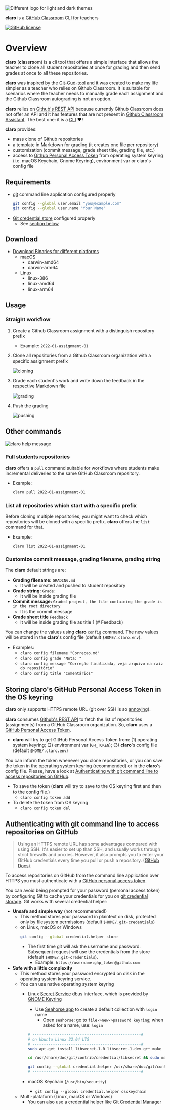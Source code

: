 <picture>
  <source media="(prefers-color-scheme: dark)" srcset="images/logo-dark.png">
  <img alt="Different logo for light and dark themes" src="images/logo.png">
</picture>

**claro** is a [GitHub Classroom](https://classroom.github.com) CLI for teachers

[![GitHub license](https://img.shields.io/badge/license-MIT-blue.svg)](LICENSE)

# Overview

**claro** (**cla**ss**ro**om) is a cli tool that offers a simple interface that allows the teacher to clone all student repositories at once for grading and then send grades at once to all these repositories.

**claro** was inspired by the [Git-Gud-tool](https://github.com/NikolaiMagnussen/Git-Gud-tool) and it was created to make my life simpler as a teacher who relies on Github Classroom. It is suitable for scenarios where the teacher needs to manually grade each assignment and the Github Classroom autograding is not an option. 

**claro** relies on [Github's REST API](https://docs.github.com/en/rest) because currently Github Classroom does not offer an API and it has features that are not present in [Github Classroom Assistant](https://classroom.github.com/assistant). The best one: it is a [CLI](https://clig.dev) :heart:!


**claro** provides:
- mass clone of Github repositories
- a template in Markdown for grading (it creates one file per repository)
- customization (commit message, grade sheet title, grading file, etc.)
- access to [Github Personal Access Token](https://docs.github.com/en/authentication/keeping-your-account-and-data-secure/creating-a-personal-access-token) from operating system keyring (i.e. macOS Keychain, Gnome Keyring), environment var or claro's config file

## Requirements
- [git](https://git-scm.com/docs/git) command line application configured properly
   ```bash
   git config --global user.email "you@example.com"
   git config --global user.name "Your Name"
   ```
- [Git credential store](https://git-scm.com/book/en/v2/Git-Tools-Credential-Storage) configured properly
  - See [section below](#authenticating-with-git-command-line-to-access-repositories-on-github)

## Download

- [Download Binaries for different platforms](https://github.com/emersonmello/claro/releases/latest)
  - macOS
    - darwin-amd64
    - darwin-arm64
  - Linux
    - linux-386
    - linux-amd64
    - linux-arm64
  

## Usage

### Straight workflow

1. Create a Github Classroom assignment with a distinguish repository prefix 
   - Example: `2022-01-assignment-01`
2. Clone all repositories from a Github Classroom organization with a specific assignment prefix

    ![cloning](images/clone.gif)

3. Grade each student's work and write down the feedback in the respective Markdown file

    ![grading](images/grading.gif)

4. Push the grading

    ![pushing](images/push.gif)

## Other commands

![claro help message](images/claro.png)

### Pull students repositories

**claro** offers a `pull` command suitable for workflows where students make incremental deliveries to the same GitHub Classroom repository. 

- Example:
  ```bash
  claro pull 2022-01-assignment-01
  ```
### List all repositories which start with a specific prefix

Before cloning multiple repositories, you might want to check which repositories will be cloned with a specific prefix. **claro** offers the `list` command for that.

- Example:
  ```bash
  claro list 2022-01-assignment-01
  ```

### Customize commit message, grading filename, grading string

The **claro** default strings are:

- **Grading filename:** `GRADING.md`
  -  It will be created and pushed to student repository
- **Grade string:** `Grade: `
  - It will be inside grading file 
- **Commit message:** `Graded project, the file containing the grade is in the root directory`
  - It is the commit message
- **Grade sheet title** `Feedback`
  - It will be inside grading file as title 1 (# Feedback)

You can change the values using **claro** `config` command. The new values will be stored in the **claro**'s config file (default `$HOME/.claro.env`).
- Examples:
  - `claro config filename "Correcao.md"`
  - `claro config grade "Nota: "`
  - `claro config message "Correção finalizada, veja arquivo na raiz do repositório"`
  - `claro config title "Comentários"`

## Storing claro's GitHub Personal Access Token in the OS keyring

**claro** only supports HTTPS remote URL (git over SSH is so [annoying](https://docs.github.com/en/authentication/keeping-your-account-and-data-secure/about-authentication-to-github#authenticating-with-the-command-line)). 

**claro** consumes [Github's REST API](https://docs.github.com/en/rest) to fetch the list of repositories (assignments) from a GitHub Classroom organization. So, **claro** uses a [GitHub Personal Access Token](https://docs.github.com/en/authentication/keeping-your-account-and-data-secure/creating-a-personal-access-token).
  - **claro** will try to get GitHub Personal Access Token from: (1) operating system keyring; (2) environment var (`GH_TOKEN`); (3) **claro**'s config file (default `$HOME/.claro.env`)

You can inform the token whenever you clone repositories, or you can save the token in the operating system keyring (recommended) or in the **claro**'s config file. Please, have a look at [Authenticating with git command line to access repositories on GitHub](#authenticating-with-git-command-line-to-access-repositories-on-github).

- To save the token (**claro** will try to save to the OS keyring first and then to the config file.)
  - `claro config token add`
- To delete the token from OS keyring
  - `claro config token del`

## Authenticating with git command line to access repositories on GitHub



> Using an HTTPS remote URL has some advantages compared with using SSH. It's easier to set up than SSH, and usually works through strict firewalls and proxies. However, it also prompts you to enter your GitHub credentials every time you pull or push a repository. ([GitHub Docs](https://docs.github.com/en/get-started/getting-started-with-git/why-is-git-always-asking-for-my-password)).

To access repositories on GitHub from the command line application over HTTPS you must authenticate with a [GitHub personal access token](https://docs.github.com/en/authentication/keeping-your-account-and-data-secure/about-authentication-to-github#authenticating-with-the-command-line).

 You can avoid being prompted for your password (personal access token) by configuring Git to cache your credentials for you on [git credential storage](https://git-scm.com/book/en/v2/Git-Tools-Credential-Storage). Git works with several credential helper:

  - **Unsafe and simple way** (not recommended!)
    - This method stores your password in plaintext on disk, protected only by filesystem permissions (default `$HOME/.git-credentials`)
    - on Linux, macOS or Windows
      ```bash
      git config --global credential.helper store
      ```
      - The first time git will ask the username and password. Subsequent request will use the credentials from the store (default `$HOME/.git-credentials`). 
        - Example:
          `https://username:ghp_token@github.com`
  - **Safe with a little complexity**
    - This method stores your password encrypted on disk in the operating system keyring service. 
    - You can use native operating system keyring 
      - Linux [Secret Service](https://specifications.freedesktop.org/secret-service/latest/) dbus interface, which is provided by [GNOME Keyring](https://wiki.gnome.org/Projects/GnomeKeyring)
        - Use [Seahorse app](https://wiki.gnome.org/Apps/Seahorse) to create a default collection with `login` name
          - Open `seahorse`; go to `file->new->password keyring`; when asked for a name, use: `login` 

        ```bash
        # ------------------------------------------------#
        # on Ubuntu Linux 22.04 LTS
        # ------------------------------------------------#
        sudo apt-get install libsecret-1-0 libsecret-1-dev g++ make
    
        cd /usr/share/doc/git/contrib/credential/libsecret && sudo make
    
        git config --global credential.helper /usr/share/doc/git/contrib/credential/libsecret/git-credential-libsecret
        # ------------------------------------------------#
        ```
      -  macOS Keychain (`/usr/bin/security`)
         -  `git config --global credential.helper osxkeychain`
    - Multi-plataform (Linux, macOS or Windows)
      - You can also use a credential helper like [Git Credential Manager](https://github.com/GitCredentialManager/git-credential-manager)